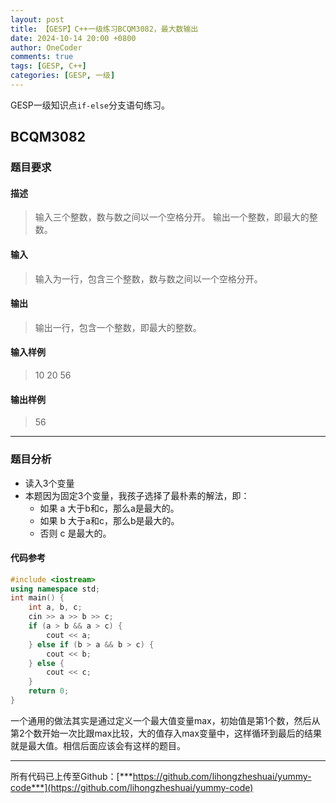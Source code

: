 ```yaml
---
layout: post
title: 【GESP】C++一级练习BCQM3082，最大数输出
date: 2024-10-14 20:00 +0800
author: OneCoder
comments: true
tags: [GESP, C++]
categories: [GESP, 一级]
---
```

GESP一级知识点`if-else`分支语句练习。

<!--more-->

## BCQM3082

### 题目要求

#### 描述

>输入三个整数，数与数之间以一个空格分开。 输出一个整数，即最大的整数。

#### 输入

>输入为一行，包含三个整数，数与数之间以一个空格分开。

#### 输出

>输出一行，包含一个整数，即最大的整数。

#### 输入样例

>10 20 56

#### 输出样例

>56

---

### 题目分析

- 读入3个变量
- 本题因为固定3个变量，我孩子选择了最朴素的解法，即：
  - 如果 a 大于b和c，那么a是最大的。
  - 如果 b 大于a和c，那么b是最大的。
  - 否则 c 是最大的。

#### 代码参考

```cpp
#include <iostream>
using namespace std;
int main() {
    int a, b, c;
    cin >> a >> b >> c;
    if (a > b && a > c) {
        cout << a;
    } else if (b > a && b > c) {
        cout << b;
    } else {
        cout << c;
    }
    return 0;
}
```

一个通用的做法其实是通过定义一个最大值变量max，初始值是第1个数，然后从第2个数开始一次比跟max比较，大的值存入max变量中，这样循环到最后的结果就是最大值。相信后面应该会有这样的题目。

---

所有代码已上传至Github：[***https://github.com/lihongzheshuai/yummy-code***](https://github.com/lihongzheshuai/yummy-code)
